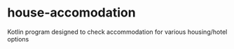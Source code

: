# house-accomodation
Kotlin program designed to check accommodation for various housing/hotel options

